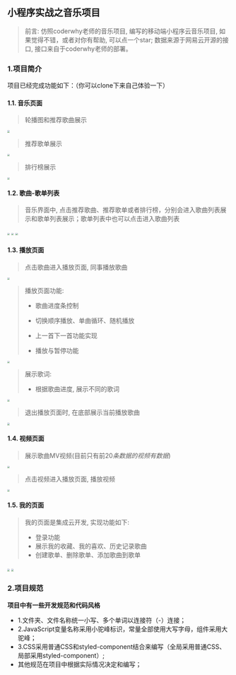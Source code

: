 ## 小程序实战之音乐项目

> 前言: 仿照coderwhy老师的音乐项目, 编写的移动端小程序云音乐项目, 如果觉得不错，或者对你有帮助, 可以点一个star; 数据来源于网易云开源的接口, 接口来自于coderwhy老师的部署。

### 1.项目简介

项目已经完成功能如下：（你可以clone下来自己体验一下）

#### 1.1. 音乐页面

> 轮播图和推荐歌曲展示

<img src="/Users/chenyq/Documents/coderwhy/笔记/00_项目介绍/img/Snipaste_2022-09-20_22-29-03.png" style="zoom:33%;" />

> 推荐歌单展示

<img src="/Users/chenyq/Documents/coderwhy/笔记/00_项目介绍/img/Snipaste_2022-09-20_22-31-17.png" style="zoom:33%;" />

> 排行榜展示

<img src="/Users/chenyq/Documents/coderwhy/笔记/00_项目介绍/img/Snipaste_2022-09-20_22-31-56.png" style="zoom:33%;" />

#### 1.2. 歌曲-歌单列表

> 音乐界面中, 点击推荐歌曲、推荐歌单或者排行榜，分别会进入歌曲列表展示和歌单列表展示；歌单列表中也可以点击进入歌曲列表

<img src="/Users/chenyq/Documents/coderwhy/笔记/00_项目介绍/img/Snipaste_2022-09-20_22-36-50.png" style="zoom:33%;" />

<img src="/Users/chenyq/Documents/coderwhy/笔记/00_项目介绍/img/Snipaste_2022-09-20_22-37-16.png" style="zoom:33%;" />

<img src="/Users/chenyq/Documents/coderwhy/笔记/00_项目介绍/img/Snipaste_2022-09-20_22-37-31.png" style="zoom:33%;" />

#### 1.3. 播放页面

> 点击歌曲进入播放页面, 同事播放歌曲

<img src="/Users/chenyq/Documents/coderwhy/笔记/00_项目介绍/img/Snipaste_2022-09-20_22-42-26.png" style="zoom:33%;" />

> 播放页面功能: 
>
> - 歌曲进度条控制
>
> - 切换顺序播放、单曲循环、随机播放
> - 上一首下一首功能实现
> - 播放与暂停功能

<img src="/Users/chenyq/Documents/coderwhy/笔记/00_项目介绍/img/Snipaste_2022-09-20_22-43-31.png" style="zoom:33%;" />

> 展示歌词:
>
> - 根据歌曲进度, 展示不同的歌词

<img src="/Users/chenyq/Documents/coderwhy/笔记/00_项目介绍/img/Snipaste_2022-09-20_22-45-47.png" style="zoom:33%;" />

> 退出播放页面时, 在底部展示当前播放歌曲

<img src="/Users/chenyq/Documents/coderwhy/笔记/00_项目介绍/img/Snipaste_2022-09-20_22-47-28.png" style="zoom:33%;" />

#### 1.4. 视频页面

> 展示歌曲MV视频(目前只有前20*条数据的视频有数据*)

<img src="/Users/chenyq/Documents/coderwhy/笔记/00_项目介绍/img/Snipaste_2022-09-20_22-48-14.png" style="zoom:33%;" />

> 点击视频进入播放页面, 播放视频

<img src="/Users/chenyq/Documents/coderwhy/笔记/00_项目介绍/img/Snipaste_2022-09-20_22-49-36.png" style="zoom:33%;" />

#### 1.5. 我的页面

> 我的页面是集成云开发, 实现功能如下: 
>
> - 登录功能
> - 展示我的收藏、我的喜欢、历史记录歌曲
> - 创建歌单、删除歌单、添加歌曲到歌单

<img src="/Users/chenyq/Documents/coderwhy/笔记/00_项目介绍/img/Snipaste_2022-09-20_22-53-00.png" style="zoom:33%;" />

<img src="/Users/chenyq/Documents/coderwhy/笔记/00_项目介绍/img/Snipaste_2022-09-20_22-53-44.png" style="zoom:33%;" />

### 2.项目规范

**项目中有一些开发规范和代码风格**

- 1.文件夹、文件名称统一小写、多个单词以连接符（-）连接；
- 2.JavaScript变量名称采用小驼峰标识，常量全部使用大写字母，组件采用大驼峰；
- 3.CSS采用普通CSS和styled-component结合来编写（全局采用普通CSS、局部采用styled-component）;
- 其他规范在项目中根据实际情况决定和编写；